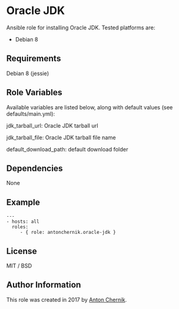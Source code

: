 Oracle JDK
=========

Ansible role for installing Oracle JDK. Tested platforms are:
* Debian 8

Requirements
------------

Debian 8 (jessie)

Role Variables
--------------

Available variables are listed below, along with default values (see defaults/main.yml):

jdk_tarball_url: Oracle JDK tarball url

jdk_tarball_file: Oracle JDK tarball file name

default_download_path: default download folder


Dependencies
------------

None

Example 
----------------
    ---
    - hosts: all
      roles:
         - { role: antonchernik.oracle-jdk }

License
-------

MIT / BSD

Author Information
------------------

This role was created in 2017 by [Anton Chernik](https://github.com/antonchernik).
